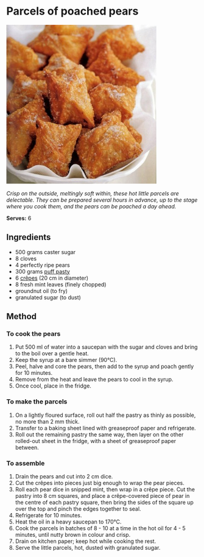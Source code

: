 # Parcels of poached pears

![Name](resources/parcels.jpg)

*Crisp on the outside, meltingly soft within, these hot little parcels are delectable. They can be prepared several hours in advance, up to the stage where you cook them, and the pears can be poached a day ahead.*

**Serves:** 6

## Ingredients
- 500 grams caster sugar
- 8 cloves
- 4 perfectly ripe pears
- 300 grams [puff pasty](../../baking/pastry/puff-pastry.md)
- 6 [crêpes](../../desert/crepes/crepes.md) (20 cm in diameter)
- 8 fresh mint leaves (finely chopped)
- groundnut oil (to fry)
- granulated sugar (to dust)

## Method
### To cook the pears
1. Put 500 ml of water into a saucepan with the sugar and cloves and bring to the boil over a gentle heat.
1. Keep the syrup at a bare simmer (90°C).
1. Peel, halve and core the pears, then add to the syrup and poach gently for 10 minutes.
1. Remove from the heat and leave the pears to cool in the syrup.
1. Once cool, place in the fridge.

### To make the parcels
1. On a lightly floured surface, roll out half the pastry as thinly as possible, no more than 2 mm thick.
1. Transfer to a baking sheet lined with greaseproof paper and refrigerate.
1. Roll out the remaining pastry the same way, then layer on the other rolled-out sheet in the fridge, with a sheet of greaseproof paper between.

### To assemble
1. Drain the pears and cut into 2 cm dice.
1. Cut the crêpes into pieces just big enough to wrap the pear pieces.
1. Roll each pear dice in snipped mint, then wrap in a crêpe piece.
Cut the pastry into 8 cm squares, and place a crêpe-covered piece of pear in the centre of each pastry square, then bring the sides of the square up over the top and pinch the edges together to seal.
1. Refrigerate for 10 minutes.
1. Heat the oil in a heavy saucepan to 170°C.
1. Cook the parcels in batches of 8 - 10 at a time in the hot oil for 4 - 5 minutes, until nutty brown in colour and crisp.
1. Drain on kitchen paper; keep hot while cooking the rest.
1. Serve the little parcels, hot, dusted with granulated sugar.